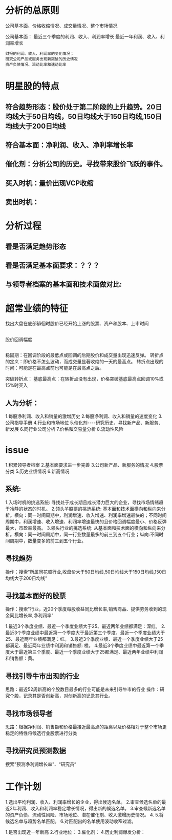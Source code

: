 # 分析的总原则
  公司基本面、价格收缩情况、成交量情况、整个市场情况

  公司基本面：
    最近三个季度的利润、收入、利润率增长
    最近一年利润、收入、利润率增长

    财报的利润、收入、利润率的变化情况；
    研究公司产品或服务出现新突破的历史情况
    资产负债情况、流动比率和速动比率

# 明星股的特点
## 符合趋势形态：股价处于第二阶段的上升趋势。20日均线大于50日均线，50日均线大于150日均线,150日均线大于200日均线
## 符合基本面：净利润、收入、净利率增长率
## 催化剂：分析公司的历史。寻找带来股价飞跃的事件。
## 买入时机：量价出现VCP收缩

## 卖出时机：

# 分析过程
## 看是否满足趋势形态
## 看是否满足基本面要求：？？？
## 与领导者档案的基本面和技术面做对比:

# 超常业绩的特征
  找出大盘在底部徘徊时股价已经开始上涨的股票、资产和股本、上市时间

## 
股价回调幅度

## 
稳固期：在回调阶段的最低点或回调的后期股价和成交量出现迅速反弹。
转折点的定义：即价格不怎么波动，而成交量显著收缩的一天的最高点。
转折点出现的时间：可能是在最高点前也可能是在最高点之后。

突破转折点：
基底最高点：在转折点没有出现，价格突破基底最高点回调10%或15%时买入


## 人为分析：
1.每股净利润、收入和销量的激增历史
2.每股净利润、收入和销量的速度变化
3.公司指导手册
4.行业和市场地位
5.催化剂----研究历史，寻找新产品、新服务、新发展
6.同行业公司分析
7.价格和交易量分析
8.流动性风险


# issue
1.积累领导者档案
2.基本面要求进一步完善
3.公司新产品、新服务的情况
4.股票分类
5.历史业绩情况
6.新高情况

## 系统:
1.入场时机的挑选系统: 寻找处于成长期且成长潜力巨大的企业，寻找市场情绪趋于冷静的状态的时机。
2.领头羊股票的挑选系统: 基本面和技术面横向和纵向来分析。横向：同一时间周期中，利润增速、收入增速、利润率增速最快的；不同时间周期中，利润增速、收入增速、利润率增速最快的且价格回调幅度最小、价格反弹最大，市盈率最高。
3.领头行业的挑选系统: 从基本面和技术面的横向和纵向来分析。横向：同一时间周期中，同一行业数量最多的前三到五个行业；纵向:不同时间周期中，数量变多的前三到五个行业。

## 寻找趋势
  操作：搜索“所属同花顺行业,收盘价大于50日均线,50日均线大于150日均线,150日均线大于200日均线”
  
## 寻找基本面好的股票
  操作：搜索"行业，近20个季度每股收益同比增长率,销售商品、提供劳务收到的现金同比增长率,净利润率"
  
  1.最近3个季度业绩、最近一个季度业绩大于25、最近两年业绩都满足：深红。
  2.最近3个季度业绩中最近第一个季度大于最近第三个季度、最近一个季度业绩大于25、最近两年业绩都满足：红。
  3.最近3个季度业绩、最近一个季度业绩大于25都满足、最近两年业绩中利润和销售额: 橙。
  4.最近3个季度业绩中最近第一个季度大于最近第三个季度、最近一个季度业绩大于25都满足、最近两年业绩中利润和销售额：黄。
  
## 寻找引导牛市出现的行业
思路：最近52周新高的个股数目最多的行业可能是未来引导牛市的行业
操作：研究个股，记录其是否创新高，对创新高的记录其行业。

## 寻找市场领导者
思路：根据净利润、销售额和价格最接近最高点的距离以及价格相对于整个市场更稳定的特性将候选行业股票进行分类

## 寻找研究员预测数据
搜索"预测净利润增长率"、“研究员”

# 工作计划
1.选出平均利润、收入、利润率增长的企业，得出候选名单。
2.审查候选名单的最近2年利润、收入和利润率稳定增长情况，得出新的候选名单。
3.审查候新选名单的资产负债、流动性风险、市场地位、潜在催化剂、收入激增历史情况。
4.
5.将候选名单与趋势名单匹配。
6.对匹配出的名单使用波动收窄过滤。

1.是否出现近一年新高
2.行业地位：
3.催化剂：
4.历史利润爆发分析：